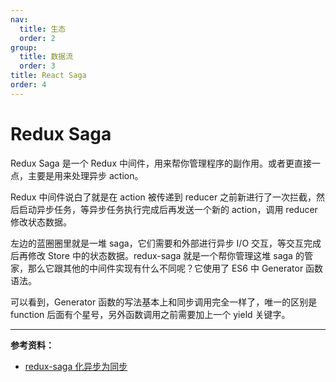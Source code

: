 ```yaml
---
nav:
  title: 生态
  order: 2
group:
  title: 数据流
  order: 3
title: React Saga
order: 4
---
```


# Redux Saga

Redux Saga 是一个 Redux 中间件，用来帮你管理程序的副作用。或者更直接一点，主要是用来处理异步 action。

Redux 中间件说白了就是在 action 被传递到 reducer 之前新进行了一次拦截，然后启动异步任务，等异步任务执行完成后再发送一个新的 action，调用 reducer 修改状态数据。

左边的蓝圈圈里就是一堆 saga，它们需要和外部进行异步 I/O 交互，等交互完成后再修改 Store 中的状态数据。redux-saga 就是一个帮你管理这堆 saga 的管家，那么它跟其他的中间件实现有什么不同呢？它使用了 ES6 中 Generator 函数语法。

可以看到，Generator 函数的写法基本上和同步调用完全一样了，唯一的区别是 function 后面有个星号，另外函数调用之前需要加上一个 yield 关键字。

---

**参考资料：**

- [redux-saga 化异步为同步](https://mp.weixin.qq.com/s?__biz=MzA4NjcyMDYzMg==&mid=2451805550&idx=1&sn=84c84d73789b960f845515d701a6e0d2&chksm=88135c79bf64d56fb27009192ec3d724645a1d375b9006b7c09bad0a2aa1a3446f823e90d928&scene=0&xtrack=1)
